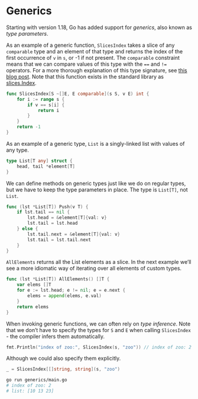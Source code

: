 # Generics

Starting with version 1.18, Go has added support for _generics_, also known as _type parameters_.

As an example of a generic function, `SlicesIndex` takes a slice of any `comparable` type and an element of that type and returns the index of the first occurrence of `v` in `s`, or -1 if not present. The `comparable` constraint means that we can compare values of this type with the `==` and `!= `operators. For a more thorough explanation of this type signature, see [this blog post](https://go.dev/blog/deconstructing-type-parameters). Note that this function exists in the standard library as [slices.Index](https://pkg.go.dev/slices#Index).

```go
func SlicesIndex[S ~[]E, E comparable](s S, v E) int {
    for i := range s {
        if v == s[i] {
            return i
        }
    }
    return -1
}
```

As an example of a generic type, `List` is a singly-linked list with values of any type.

```go
type List[T any] struct {
    head, tail *element[T]
}
```

We can define methods on generic types just like we do on regular types, but we have to keep the type parameters in place. The type is `List[T]`, not `List`.

```go
func (lst *List[T]) Push(v T) {
    if lst.tail == nil {
        lst.head = &element[T]{val: v}
        lst.tail = lst.head
    } else {
        lst.tail.next = &element[T]{val: v}
        lst.tail = lst.tail.next
    }
}
```

`AllElements` returns all the List elements as a slice. In the next example we’ll see a more idiomatic way of iterating over all elements of custom types.

```go
func (lst *List[T]) AllElements() []T {
    var elems []T
    for e := lst.head; e != nil; e = e.next {
        elems = append(elems, e.val)
    }
    return elems
}
```

When invoking generic functions, we can often rely on _type inference_. Note that we don’t have to specify the types for `S` and `E` when calling `SlicesIndex` - the compiler infers them automatically.

```go
fmt.Println("index of zoo:", SlicesIndex(s, "zoo")) // index of zoo: 2
```

Although we could also specify them explicitly.

```go
_ = SlicesIndex[[]string, string](s, "zoo")
```

```sh
go run generics/main.go
# index of zoo: 2
# list: [10 13 23]
```

